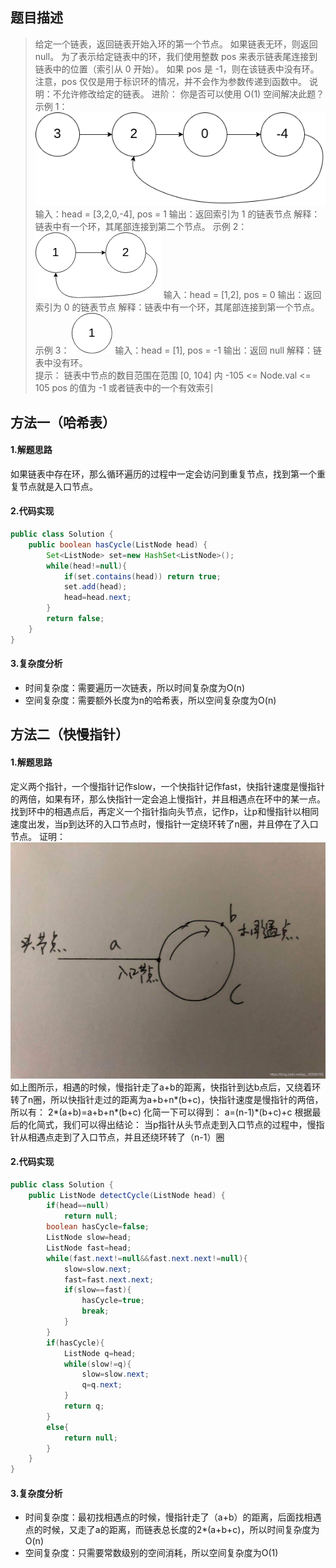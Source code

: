 ## 题目描述
> 给定一个链表，返回链表开始入环的第一个节点。 如果链表无环，则返回 null。 为了表示给定链表中的环，我们使用整数 pos 来表示链表尾连接到链表中的位置（索引从 0 开始）。 如果 pos 是 -1，则在该链表中没有环。注意，pos 仅仅是用于标识环的情况，并不会作为参数传递到函数中。
> 说明：不允许修改给定的链表。
> 进阶：
> 你是否可以使用 O(1) 空间解决此题？  
> 示例 1：
> ![在这里插入图片描述](23：链表中环的入口节点.assets/20210413195414959.png)
> 输入：head = [3,2,0,-4], pos = 1 
> 输出：返回索引为 1 的链表节点 
> 解释：链表中有一个环，其尾部连接到第二个节点。
> 示例 2：
> ![在这里插入图片描述](23：链表中环的入口节点.assets/20210413195445951.png)
> 输入：head = [1,2], pos = 0 
> 输出：返回索引为 0 的链表节点 
> 解释：链表中有一个环，其尾部连接到第一个节点。
>  示例 3：
>  ![在这里插入图片描述](23：链表中环的入口节点.assets/20210413195509879.png)
> 输入：head = [1], pos = -1 
> 输出：返回 null 
> 解释：链表中没有环。  
> 提示：
> 链表中节点的数目范围在范围 [0, 104] 内
> -105 <= Node.val <= 105 
> pos 的值为 -1 或者链表中的一个有效索引
## 方法一（哈希表）
#### 1.解题思路
如果链表中存在环，那么循环遍历的过程中一定会访问到重复节点，找到第一个重复节点就是入口节点。
#### 2.代码实现

```java
public class Solution {
    public boolean hasCycle(ListNode head) {
        Set<ListNode> set=new HashSet<ListNode>();
        while(head!=null){
            if(set.contains(head)) return true;
            set.add(head);
            head=head.next;
        }
        return false;
    }
}

```
#### 3.复杂度分析
 - 时间复杂度：需要遍历一次链表，所以时间复杂度为O(n)
 - 空间复杂度：需要额外长度为n的哈希表，所以空间复杂度为O(n)
## 方法二（快慢指针）
#### 1.解题思路
定义两个指针，一个慢指针记作slow，一个快指针记作fast，快指针速度是慢指针的两倍，如果有环，那么快指针一定会追上慢指针，并且相遇点在环中的某一点。找到环中的相遇点后，再定义一个指针指向头节点，记作p，让p和慢指针以相同速度出发，当p到达环的入口节点时，慢指针一定绕环转了n圈，并且停在了入口节点。
证明：
![在这里插入图片描述](23：链表中环的入口节点.assets/20210413203944376.png)
如上图所示，相遇的时候，慢指针走了a+b的距离，快指针到达b点后，又绕着环转了n圈，所以快指针走过的距离为a+b+n\*(b+c)，快指针速度是慢指针的两倍，所以有：
2\*(a+b)=a+b+n\*(b+c)
化简一下可以得到：
a=(n-1)\*(b+c)+c
根据最后的化简式，我们可以得出结论：
当p指针从头节点走到入口节点的过程中，慢指针从相遇点走到了入口节点，并且还绕环转了（n-1）圈
#### 2.代码实现

```java
public class Solution {
    public ListNode detectCycle(ListNode head) {
        if(head==null)
            return null;
        boolean hasCycle=false;        
        ListNode slow=head;
        ListNode fast=head;
        while(fast.next!=null&&fast.next.next!=null){           
            slow=slow.next;
            fast=fast.next.next;
            if(slow==fast){
                hasCycle=true;
                break;
            }
        }
        if(hasCycle){
            ListNode q=head;
            while(slow!=q){
                slow=slow.next;
                q=q.next;
            }
            return q;
        }
        else{
            return null;
        }        
    }
}

```
#### 3.复杂度分析
 - 时间复杂度：最初找相遇点的时候，慢指针走了（a+b）的距离，后面找相遇点的时候，又走了a的距离，而链表总长度的2\*(a+b+c)，所以时间复杂度为O(n)
 - 空间复杂度：只需要常数级别的空间消耗，所以空间复杂度为O(1)
